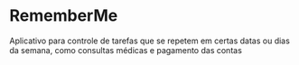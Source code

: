 # RememberMe
Aplicativo para controle de tarefas que se repetem em certas datas ou dias da semana, como consultas médicas e pagamento das contas
